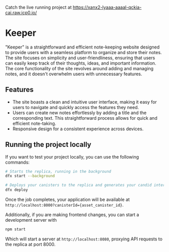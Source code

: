 Catch the live running project at https://xanx2-lyaaa-aaaal-qckia-cai.raw.icp0.io/

# Keeper

"Keeper" is a straightforward and efficient note-keeping website designed to provide users with a seamless platform to organize and store their notes. The site focuses on simplicity and user-friendliness, ensuring that users can easily keep track of their thoughts, ideas, and important information. The core functionality of the site revolves around adding and managing notes, and it doesn't overwhelm users with unnecessary features.

## Features

- The site boasts a clean and intuitive user interface, making it easy for users to navigate and quickly access the features they need.
- Users can create new notes effortlessly by adding a title and the corresponding text. This straightforward process allows for quick and efficient note-taking.
- Responsive design for a consistent experience across devices.

## Running the project locally

If you want to test your project locally, you can use the following commands:

```bash
# Starts the replica, running in the background
dfx start --background

# Deploys your canisters to the replica and generates your candid interface
dfx deploy
```

Once the job completes, your application will be available at `http://localhost:8000?canisterId={asset_canister_id}`.

Additionally, if you are making frontend changes, you can start a development server with

```bash
npm start
```

Which will start a server at `http://localhost:8080`, proxying API requests to the replica at port 8000.
